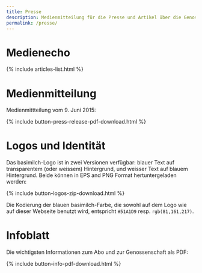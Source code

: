 ```yaml
---
title: Presse
description: Medienmitteilung für die Presse und Artikel über die Genossenschaft
permalink: /presse/
---
```


# Medienecho

{% include articles-list.html %}


# Medienmitteilung

Medienmittteilung vom 9. Juni 2015:

{% include button-press-release-pdf-download.html %}


# Logos und Identität

Das basimilch-Logo ist in zwei Versionen verfügbar: blauer Text auf
transparentem (oder weissem) Hintergrund, und weisser Text auf blauem
Hintergrund. Beide können in EPS and PNG Format hertuntergeladen
werden:

{% include button-logos-zip-download.html %}

Die Kodierung der blauen basimilch-Farbe, die sowohl auf dem Logo wie
auf dieser Webseite benutzt wird, entspricht `#51A1D9` resp.
`rgb(81,161,217)`.

# Infoblatt

Die wichtigsten Informationen zum Abo und zur Genossenschaft als PDF:

{% include button-info-pdf-download.html %}
